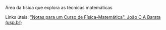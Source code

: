 Área da física que explora as técnicas matemáticas

Links úteis:
["Notas para um Curso de Física-Matemática". João C A Barata (usp.br)](http://denebola.if.usp.br/~jbarata/Notas_de_aula/capitulos.html)
